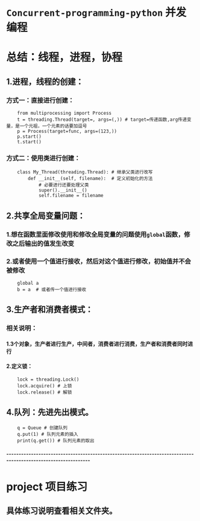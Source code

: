 # `Concurrent-programming-python` 并发编程
# 总结：线程，进程，协程      
## 1.进程，线程的创建：
### 方式一：直接进行创建：
        from multiprocessing import Process
        t = threading.Thread(target=, args=(,)) # target=传递函数,arg传递变量，是一个元祖，一个元素的话要加逗号
        p = Process(target=func, args=(123,)) 
        p.start()
        t.start()
### 方式二：使用类进行创建：
        class My_Thread(threading.Thread): # 继承父类进行改写
            def __init__(self, filename):  # 定义初始化的方法
                # 必要进行还要处理父类
                super().__init__()
                self.filename = filename
## 2.共享全局变量问题：
### 1.想在函数里面修改使用和修改全局变量的问题使用`global`函数，修改之后输出的值发生改变
### 2.或者使用一个值进行接收，然后对这个值进行修改，初始值并不会被修改
        global a
        b = a  # 或者传一个值进行接收
## 3.生产者和消费者模式：
### 相关说明：
#### 1.3个对象，生产者进行生产，中间者，消费者进行消费，生产者和消费者同时进行
#### 2.定义锁：
        lock = threading.Lock()
        lock.acquire() # 上锁
        lock.release() # 解锁
## 4.队列：先进先出模式。
        q = Queue # 创建队列
        q.put(1) # 队列元素的插入
        print(q.get()) # 队列元素的取出
#### --------------------------------------------------------------------------------------------------------------
# project 项目练习
## 具体练习说明查看相关文件夹。










